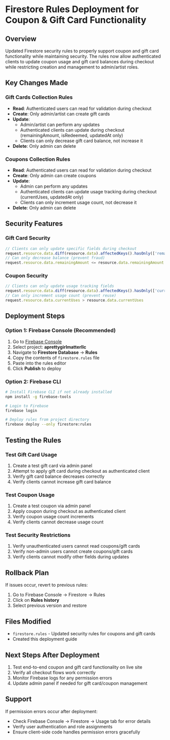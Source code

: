 # Firestore Rules Deployment for Coupon & Gift Card Functionality

## Overview
Updated Firestore security rules to properly support coupon and gift card functionality while maintaining security. The rules now allow authenticated clients to update coupon usage and gift card balances during checkout while restricting creation and management to admin/artist roles.

## Key Changes Made

### Gift Cards Collection Rules
- **Read**: Authenticated users can read for validation during checkout
- **Create**: Only admin/artist can create gift cards
- **Update**: 
  - Admin/artist can perform any updates
  - Authenticated clients can update during checkout (remainingAmount, isRedeemed, updatedAt only)
  - Clients can only decrease gift card balance, not increase it
- **Delete**: Only admin can delete

### Coupons Collection Rules
- **Read**: Authenticated users can read for validation during checkout
- **Create**: Only admin can create coupons
- **Update**:
  - Admin can perform any updates
  - Authenticated clients can update usage tracking during checkout (currentUses, updatedAt only)
  - Clients can only increment usage count, not decrease it
- **Delete**: Only admin can delete

## Security Features

### Gift Card Security
```javascript
// Clients can only update specific fields during checkout
request.resource.data.diff(resource.data).affectedKeys().hasOnly(['remainingAmount', 'isRedeemed', 'updatedAt'])
// Can only decrease balance (prevent fraud)
request.resource.data.remainingAmount <= resource.data.remainingAmount
```

### Coupon Security
```javascript
// Clients can only update usage tracking fields
request.resource.data.diff(resource.data).affectedKeys().hasOnly(['currentUses', 'updatedAt'])
// Can only increment usage count (prevent reuse)
request.resource.data.currentUses > resource.data.currentUses
```

## Deployment Steps

### Option 1: Firebase Console (Recommended)
1. Go to [Firebase Console](https://console.firebase.google.com/)
2. Select project: **aprettygirlmatterllc**
3. Navigate to **Firestore Database** → **Rules**
4. Copy the contents of `firestore.rules` file
5. Paste into the rules editor
6. Click **Publish** to deploy

### Option 2: Firebase CLI
```bash
# Install Firebase CLI if not already installed
npm install -g firebase-tools

# Login to Firebase
firebase login

# Deploy rules from project directory
firebase deploy --only firestore:rules
```

## Testing the Rules

### Test Gift Card Usage
1. Create a test gift card via admin panel
2. Attempt to apply gift card during checkout as authenticated client
3. Verify gift card balance decreases correctly
4. Verify clients cannot increase gift card balance

### Test Coupon Usage
1. Create a test coupon via admin panel
2. Apply coupon during checkout as authenticated client
3. Verify coupon usage count increments
4. Verify clients cannot decrease usage count

### Test Security Restrictions
1. Verify unauthenticated users cannot read coupons/gift cards
2. Verify non-admin users cannot create coupons/gift cards
3. Verify clients cannot modify other fields during updates

## Rollback Plan
If issues occur, revert to previous rules:
1. Go to Firebase Console → Firestore → Rules
2. Click on **Rules history**
3. Select previous version and restore

## Files Modified
- `firestore.rules` - Updated security rules for coupons and gift cards
- Created this deployment guide

## Next Steps After Deployment
1. Test end-to-end coupon and gift card functionality on live site
2. Verify all checkout flows work correctly
3. Monitor Firebase logs for any permission errors
4. Update admin panel if needed for gift card/coupon management

## Support
If permission errors occur after deployment:
- Check Firebase Console → Firestore → Usage tab for error details
- Verify user authentication and role assignments
- Ensure client-side code handles permission errors gracefully
